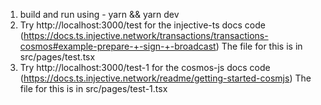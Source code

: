 1. build and run using - yarn && yarn dev
1. Try http://localhost:3000/test for the injective-ts docs code (https://docs.ts.injective.network/transactions/transactions-cosmos#example-prepare-+-sign-+-broadcast) The file for this is in src/pages/test.tsx
1. Try http://localhost:3000/test-1 for the cosmos-js docs code (https://docs.ts.injective.network/readme/getting-started-cosmjs) The file for this is in src/pages/test-1.tsx
